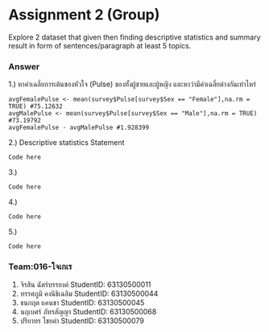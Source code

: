 # Assignment 2 (Group)
Explore 2 dataset that given then finding descriptive statistics and summary result in form of sentences/paragraph at least 5 topics.

### Answer

1.) หาค่าเฉลี่ยการเต้นของหัวใจ (Pulse) ของทั้งผู้ชายและผู้หญิง และหาว่ามีค่าเฉลี่ยต่างกันเท่าไหร่
```{R}
avgFemalePulse <- mean(survey$Pulse[survey$Sex == "Female"],na.rm = TRUE) #75.12632
avgMalePulse <- mean(survey$Pulse[survey$Sex == "Male"],na.rm = TRUE) #73.19792
avgFemalePulse - avgMalePulse #1.928399
```

2.) Descriptive statistics Statement
```{R}
Code here
```
3.) 
```{R}
Code here
```
4.) 
```{R}
Code here
```
5.) 
```{R}
Code here
```


### Team:016-ใจเกเร
1.  จิรสิน  ฉัตร์บรรยงค์  StudentID: 63130500011
2.  ทรรศภูมิ  คงนิธิเฉลิม StudentID: 63130500044
3.  ธนกฤต แคนขา StudentID: 63130500045
4.  นฤเบศร์ ภัทรสัญญา StudentID: 63130500068
5.  ปรียาทร ไชยคำ StudentID: 63130500079
